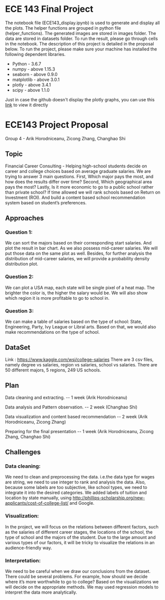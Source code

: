 # ECE 143 Final Project
The notebook file (ECE143_display.ipynb) is used to generate and display all the plots. The helper functions are grouped in python file (helper_functions). The generated images are stored in images folder. The data are stored in datasets folder. To run the result, please go through cells in the notebook. The description of this project is detailed in the proposal below. To run the project, please make sure your machine has installed the following dependent libraries.
* Python - 3.6.7
* numpy - above 1.15.3
* seaborn - above 0.9.0
* matplotlib - above 3.0.1
* plotly - above 3.4.1
* scipy - above 1.1.0

Just in case the github doesn't display the plotly graphs, you can use this [link](http://htmlpreview.github.io/?https://github.com/ChanghaoShih/ece143project/blob/master/ECE143_display.html) to view it directly 


# ECE143 Project Proposal
  Group 4 - Arik Horodniceanu, Zicong Zhang, Changhao Shi
  
## Topic
Financial Career Consulting - Helping high-school students decide on career and college choices based on average graduate salaries.
We are trying to answer 3 main questions. First, Which major pays the most, and how does the results differ over time? Second, Which geographical area pays the most? Lastly, Is it more economic to go to a public school rather than private school? If time allowed we will rank schools based on Return on Investment (ROI). And build a content based school recommendation system based on student’s preferences.


## Approaches
### Question 1: 
We can sort the majors based on their corresponding start salaries. And plot the result in bar chart. As we also possess mid-career salaries. We will put those data on the same plot as well. Besides, for further analysis the distribution of mid-career salaries, we will provide a probability density distribution plot.
### Question 2: 
We can plot a USA map, each state will be single pixel of a heat map. The brighter the color is, the higher the salary would be. We will also show which region it is more profitable to go to school in.
### Question 3: 
We can make a table of salaries based on the type of school: State, Engineering, Party, Ivy League or Libral arts. Based on that, we would also make recommendations on the type of school.

## DataSet
Link : https://www.kaggle.com/wsj/college-salaries
There are 3 csv files, namely degree vs salaries, region vs salaries, school vs salaries. There are 50 different majors, 5 regions, 249 US schools.

## Plan
Data cleaning and extracting.   -- 1 week 
(Arik Horodniceanu)

Data analysis and Pattern observation. -- 2 week 
(Changhao Shi)

Data visualization and content based recommendation -- 2 week
(Arik Horodniceanu,  Zicong Zhang)

Preparing for the final presentation -- 1 week
(Arik Horodniceanu,  Zicong Zhang, Changhao Shi)


## Challenges
### Data cleaning:
We need to clean and preprocessing the data. i.e.the data type for wages are string, we need to use integer to rank and analysis the data. Also, because some labels are too subjective, like school types, we need to integrate it into the desired categories. We added labels of tuition and location by state manually, using http://phillips-scholarship.org/new-applicants/cost-of-college-list/ and Google.

### Visualization:
In the project, we will focus on the relations between different factors, such as the salaries of different career stages, the locations of the school, the type of school and the majors of the student. Due to the large amount and various types of our factors, it will be tricky to visualize the relations in an audience-friendly way.

### Interpretation:
We need to be careful when we draw our conclusions from the dataset. There could be several problems. For example, how should we decide where it’s more worthwhile to go to college? Based on the visualizations we will decide on the appropriate methods. We may used regression models to interpret the data more analytically.
